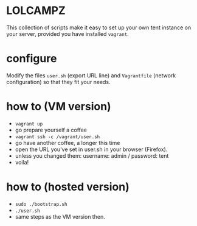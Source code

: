 LOLCAMPZ
========

This collection of scripts make it easy to set up your own tent instance on your server, provided you have installed
`vagrant`.

configure
=========

Modify the files `user.sh` (export URL line) and `Vagrantfile` (network configuration) so that they fit your needs.

how to (VM version)
===================

- `vagrant up`
- go prepare yourself a coffee
- `vagrant ssh -c /vagrant/user.sh`
- go have another coffee, a longer this time
- open the URL you've set in user.sh in your browser (Firefox).
- unless you changed them: username: admin / password: tent
- voila!

how to (hosted version)
=======================

- `sudo ./bootstrap.sh`
- `./user.sh`
- same steps as the VM version then.
